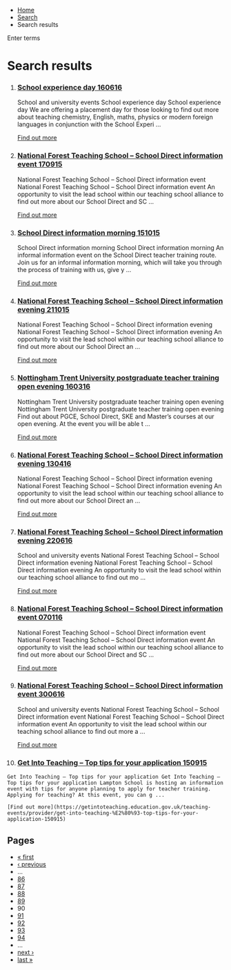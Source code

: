 *   [Home](/)
*   [Search](/search)
*   Search results

Enter terms 

Search results
==============

1.  ### [School experience day 160616](https://getintoteaching.education.gov.uk/teaching-events/training-provider-events/school-experience-day-160616)
    
    School and university events School experience day School experience day We are offering a placement day for those looking to find out more about teaching chemistry, English, maths, physics or modern foreign languages in conjunction with the School Experi ...
    
    [Find out more](https://getintoteaching.education.gov.uk/teaching-events/training-provider-events/school-experience-day-160616)
    
2.  ### [National Forest Teaching School – School Direct information event 170915](https://getintoteaching.education.gov.uk/teaching-events/provider/national-forest-teaching-school-%E2%80%93-school-direct-information-event-170915)
    
    National Forest Teaching School – School Direct information event National Forest Teaching School – School Direct information event An opportunity to visit the lead school within our teaching school alliance to find out more about our School Direct and SC ...
    
    [Find out more](https://getintoteaching.education.gov.uk/teaching-events/provider/national-forest-teaching-school-%E2%80%93-school-direct-information-event-170915)
    
3.  ### [School Direct information morning 151015](https://getintoteaching.education.gov.uk/teaching-events/provider/school-direct-information-morning-151015)
    
    School Direct information morning School Direct information morning An informal information event on the School Direct teacher training route. Join us for an informal information morning, which will take you through the process of training with us, give y ...
    
    [Find out more](https://getintoteaching.education.gov.uk/teaching-events/provider/school-direct-information-morning-151015)
    
4.  ### [National Forest Teaching School – School Direct information evening 211015](https://getintoteaching.education.gov.uk/teaching-events/provider/national-forest-teaching-school-%E2%80%93-school-direct-information-evening-211015)
    
    National Forest Teaching School – School Direct information evening National Forest Teaching School – School Direct information evening An opportunity to visit the lead school within our teaching school alliance to find out more about our School Direct an ...
    
    [Find out more](https://getintoteaching.education.gov.uk/teaching-events/provider/national-forest-teaching-school-%E2%80%93-school-direct-information-evening-211015)
    
5.  ### [Nottingham Trent University postgraduate teacher training open evening 160316](https://getintoteaching.education.gov.uk/teaching-events/listing/nottingham-trent-university-postgraduate-teacher-training-160316)
    
    Nottingham Trent University postgraduate teacher training open evening Nottingham Trent University postgraduate teacher training open evening Find out about PGCE, School Direct, SKE and Master’s courses at our open evening. At the event you will be able t ...
    
    [Find out more](https://getintoteaching.education.gov.uk/teaching-events/listing/nottingham-trent-university-postgraduate-teacher-training-160316)
    
6.  ### [National Forest Teaching School – School Direct information evening 130416](https://getintoteaching.education.gov.uk/teaching-events/provider/national-forest-teaching-school-%E2%80%93-school-direct-information-evening-130416)
    
    National Forest Teaching School – School Direct information evening National Forest Teaching School – School Direct information evening An opportunity to visit the lead school within our teaching school alliance to find out more about our School Direct an ...
    
    [Find out more](https://getintoteaching.education.gov.uk/teaching-events/provider/national-forest-teaching-school-%E2%80%93-school-direct-information-evening-130416)
    
7.  ### [National Forest Teaching School – School Direct information evening 220616](https://getintoteaching.education.gov.uk/teaching-events/training-provider-events/national-forest-teaching-school-%E2%80%93-school-direct-information-evening-220616)
    
    School and university events National Forest Teaching School – School Direct information evening National Forest Teaching School – School Direct information evening An opportunity to visit the lead school within our teaching school alliance to find out mo ...
    
    [Find out more](https://getintoteaching.education.gov.uk/teaching-events/training-provider-events/national-forest-teaching-school-%E2%80%93-school-direct-information-evening-220616)
    
8.  ### [National Forest Teaching School – School Direct information event 070116](https://getintoteaching.education.gov.uk/teaching-events/provider/national-forest-teaching-school-%E2%80%93-school-direct-information-event-070116)
    
    National Forest Teaching School – School Direct information event National Forest Teaching School – School Direct information event An opportunity to visit the lead school within our teaching school alliance to find out more about our School Direct and SC ...
    
    [Find out more](https://getintoteaching.education.gov.uk/teaching-events/provider/national-forest-teaching-school-%E2%80%93-school-direct-information-event-070116)
    
9.  ### [National Forest Teaching School – School Direct information event 300616](https://getintoteaching.education.gov.uk/teaching-events/training-provider-events/national-forest-teaching-school-%E2%80%93-school-direct-information-event-300616)
    
    School and university events National Forest Teaching School – School Direct information event National Forest Teaching School – School Direct information event An opportunity to visit the lead school within our teaching school alliance to find out more a ...
    
    [Find out more](https://getintoteaching.education.gov.uk/teaching-events/training-provider-events/national-forest-teaching-school-%E2%80%93-school-direct-information-event-300616)
    
10.  ### [Get Into Teaching – Top tips for your application 150915](https://getintoteaching.education.gov.uk/teaching-events/provider/get-into-teaching-%E2%80%93-top-tips-for-your-application-150915)
    
    Get Into Teaching – Top tips for your application Get Into Teaching – Top tips for your application Lampton School is hosting an information event with tips for anyone planning to apply for teacher training. Applying for teaching? At this event, you can g ...
    
    [Find out more](https://getintoteaching.education.gov.uk/teaching-events/provider/get-into-teaching-%E2%80%93-top-tips-for-your-application-150915)
    

Pages
-----

*   [« first](/search/site "Go to first page")
*   [‹ previous](/search/site?page=88 "Go to previous page")
*   …
*   [86](/search/site?page=85 "Go to page 86")
*   [87](/search/site?page=86 "Go to page 87")
*   [88](/search/site?page=87 "Go to page 88")
*   [89](/search/site?page=88 "Go to page 89")
*   90
*   [91](/search/site?page=90 "Go to page 91")
*   [92](/search/site?page=91 "Go to page 92")
*   [93](/search/site?page=92 "Go to page 93")
*   [94](/search/site?page=93 "Go to page 94")
*   …
*   [next ›](/search/site?page=90 "Go to next page")
*   [last »](/search/site?page=1032 "Go to last page")